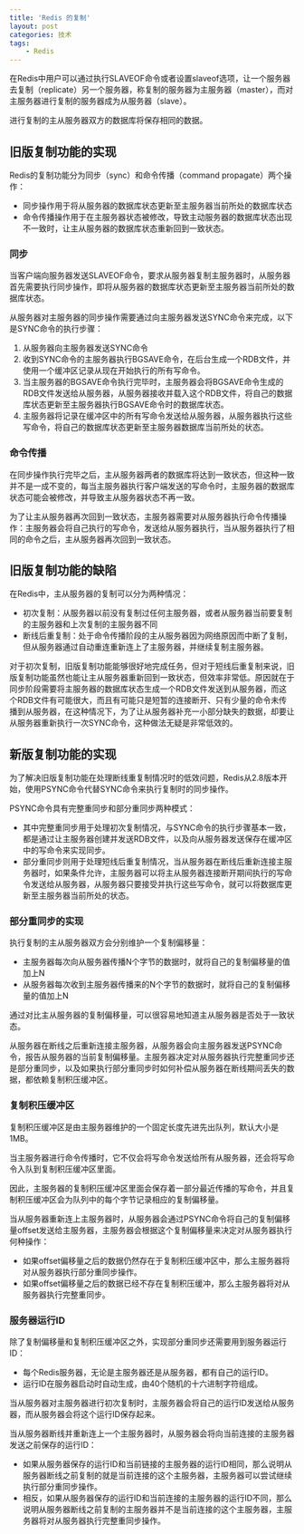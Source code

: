 ```yaml
---
title: 'Redis 的复制'
layout: post
categories: 技术
tags:
    - Redis
---
```


在Redis中用户可以通过执行SLAVEOF命令或者设置slaveof选项，让一个服务器去复制（replicate）另一个服务器，称复制的服务器为主服务器（master），而对主服务器进行复制的服务器成为从服务器（slave）。

进行复制的主从服务器双方的数据库将保存相同的数据。

## 旧版复制功能的实现

Redis的复制功能分为同步（sync）和命令传播（command propagate）两个操作：

- 同步操作用于将从服务器的数据库状态更新至主服务器当前所处的数据库状态
- 命令传播操作用于在主服务器状态被修改，导致主动服务器的数据库状态出现不一致时，让主从服务器的数据库状态重新回到一致状态。

### 同步

当客户端向服务器发送SLAVEOF命令，要求从服务器复制主服务器时，从服务器首先需要执行同步操作，即将从服务器的数据库状态更新至主服务器当前所处的数据库状态。

从服务器对主服务器的同步操作需要通过向主服务器发送SYNC命令来完成，以下是SYNC命令的执行步骤：

1. 从服务器向主服务器发送SYNC命令
2. 收到SYNC命令的主服务器执行BGSAVE命令，在后台生成一个RDB文件，并使用一个缓冲区记录从现在开始执行的所有写命令。
3. 当主服务器的BGSAVE命令执行完毕时，主服务器会将BGSAVE命令生成的RDB文件发送给从服务器，从服务器接收并载入这个RDB文件，将自己的数据库状态更新至主服务器执行BGSAVE命令时的数据库状态。
4. 主服务器将记录在缓冲区中的所有写命令发送给从服务器，从服务器执行这些写命令，将自己的数据库状态更新至主服务器数据库当前所处的状态。

### 命令传播

在同步操作执行完毕之后，主从服务器两者的数据库将达到一致状态，但这种一致并不是一成不变的，每当主服务器执行客户端发送的写命令时，主服务器的数据库状态可能会被修改，并导致主从服务器状态不再一致。

为了让主从服务器再次回到一致状态，主服务器需要对从服务器执行命令传播操作：主服务器会将自己执行的写命令，发送给从服务器执行，当从服务器执行了相同的命令之后，主从服务器再次回到一致状态。

## 旧版复制功能的缺陷

在Redis中，主从服务器的复制可以分为两种情况：

- 初次复制：从服务器以前没有复制过任何主服务器，或者从服务器当前要复制的主服务器和上次复制的主服务器不同
- 断线后重复制：处于命令传播阶段的主从服务器因为网络原因而中断了复制，但从服务器通过自动重连重新连上了主服务器，并继续复制主服务器。

对于初次复制，旧版复制功能能够很好地完成任务，但对于短线后重复制来说，旧版复制功能虽然也能让主从服务器重新回到一致状态，但效率非常低。原因就在于同步阶段需要将主服务器的数据库状态生成一个RDB文件发送到从服务器，而这个RDB文件有可能很大，而且有可能只是短暂的连接断开、只有少量的命令未传播到从服务器，在这种情况下，为了让从服务器补充一小部分缺失的数据，却要让从服务器重新执行一次SYNC命令，这种做法无疑是非常低效的。

## 新版复制功能的实现

为了解决旧版复制功能在处理断线重复制情况时的低效问题，Redis从2.8版本开始，使用PSYNC命令代替SYNC命令来执行复制时的同步操作。

PSYNC命令具有完整重同步和部分重同步两种模式：

- 其中完整重同步用于处理初次复制情况，与SYNC命令的执行步骤基本一致，都是通过让主服务器创建并发送RDB文件，以及向从服务器发送保存在缓冲区中的写命令来实现同步。
- 部分重同步则用于处理短线后重复制情况，当从服务器在断线后重新连接主服务器时，如果条件允许，主服务器可以将主从服务器连接断开期间执行的写命令发送给从服务器，从服务器只要接受并执行这些写命令，就可以将数据库更新至主服务器当前所处的状态。

### 部分重同步的实现

执行复制的主从服务器双方会分别维护一个复制偏移量：

- 主服务器每次向从服务器传播N个字节的数据时，就将自己的复制偏移量的值加上N
- 从服务器每次收到主服务器传播来的N个字节的数据时，就将自己的复制偏移量的值加上N

通过对比主从服务器的复制偏移量，可以很容易地知道主从服务器是否处于一致状态。

从服务器在断线之后重新连接主服务器，从服务器会向主服务器发送PSYNC命令，报告从服务器的当前复制偏移量。主服务器决定对从服务器执行完整重同步还是部分重同步，以及如果执行部分重同步时如何补偿从服务器在断线期间丢失的数据，都依赖复制积压缓冲区。

### 复制积压缓冲区

复制积压缓冲区是由主服务器维护的一个固定长度先进先出队列，默认大小是1MB。

当主服务器进行命令传播时，它不仅会将写命令发送给所有从服务器，还会将写命令入队到复制积压缓冲区里面。

因此，主服务器的复制积压缓冲区里面会保存着一部分最近传播的写命令，并且复制积压缓冲区会为队列中的每个字节记录相应的复制偏移量。

当从服务器重新连上主服务器时，从服务器会通过PSYNC命令将自己的复制偏移量offset发送给主服务器，主服务器会根据这个复制偏移量来决定对从服务器执行何种操作：

- 如果offset偏移量之后的数据仍然存在于复制积压缓冲区中，那么主服务器将对从服务器执行部分重同步操作。
- 如果offset偏移量之后的数据已经不存在复制积压缓冲，那么主服务器将对从服务器执行完整重同步。

### 服务器运行ID

除了复制偏移量和复制积压缓冲区之外，实现部分重同步还需要用到服务器运行ID：

- 每个Redis服务器，无论是主服务器还是从服务器，都有自己的运行ID。
- 运行ID在服务器启动时自动生成，由40个随机的十六进制字符组成。

当从服务器对主服务器进行初次复制时，主服务器会将自己的运行ID发送给从服务器，而从服务器会将这个运行ID保存起来。

当从服务器断线并重新连上一个主服务器时，从服务器会将向当前连接的主服务器发送之前保存的运行ID：

- 如果从服务器保存的运行ID和当前链接的主服务器的运行ID相同，那么说明从服务器断线之前复制的就是当前连接的这个主服务器，主服务器可以尝试继续执行部分重同步操作。
- 相反，如果从服务器保存的运行ID和当前连接的主服务器的运行ID不同，那么说明从服务器断线之前复制的主服务器并不是当前连接的这个主服务器，主服务器将对从服务器执行完整重同步操作。

